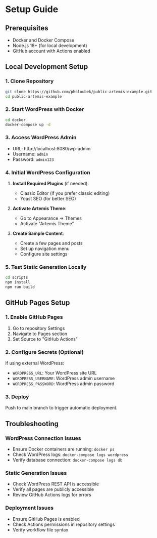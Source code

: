 # Setup Guide

## Prerequisites

- Docker and Docker Compose
- Node.js 18+ (for local development)
- GitHub account with Actions enabled

## Local Development Setup

### 1. Clone Repository
```bash
git clone https://github.com/pholoubek/public-artemis-example.git
cd public-artemis-example
```

### 2. Start WordPress with Docker
```bash
cd docker
docker-compose up -d
```

### 3. Access WordPress Admin
- URL: http://localhost:8080/wp-admin
- Username: `admin`
- Password: `admin123`

### 4. Initial WordPress Configuration

1. **Install Required Plugins** (if needed):
   - Classic Editor (if you prefer classic editing)
   - Yoast SEO (for better SEO)

2. **Activate Artemis Theme**:
   - Go to Appearance → Themes
   - Activate "Artemis Theme"

3. **Create Sample Content**:
   - Create a few pages and posts
   - Set up navigation menu
   - Configure site settings

### 5. Test Static Generation Locally
```bash
cd scripts
npm install
npm run build
```

## GitHub Pages Setup

### 1. Enable GitHub Pages
1. Go to repository Settings
2. Navigate to Pages section
3. Set Source to "GitHub Actions"

### 2. Configure Secrets (Optional)
If using external WordPress:
- `WORDPRESS_URL`: Your WordPress site URL
- `WORDPRESS_USERNAME`: WordPress admin username  
- `WORDPRESS_PASSWORD`: WordPress admin password

### 3. Deploy
Push to main branch to trigger automatic deployment.

## Troubleshooting

### WordPress Connection Issues
- Ensure Docker containers are running: `docker ps`
- Check WordPress logs: `docker-compose logs wordpress`
- Verify database connection: `docker-compose logs db`

### Static Generation Issues
- Check WordPress REST API is accessible
- Verify all pages are publicly accessible
- Review GitHub Actions logs for errors

### Deployment Issues
- Ensure GitHub Pages is enabled
- Check Actions permissions in repository settings
- Verify workflow file syntax